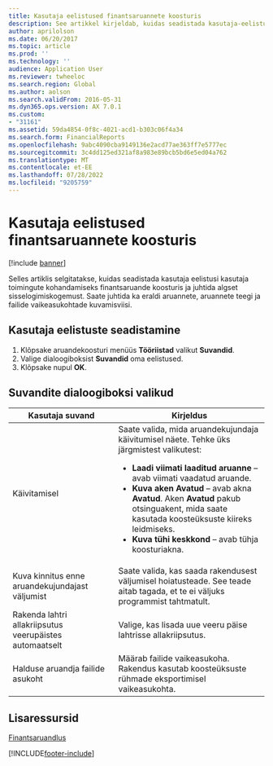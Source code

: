 ```yaml
---
title: Kasutaja eelistused finantsaruannete koosturis
description: See artikkel kirjeldab, kuidas seadistada kasutaja-eelistusi, et kohandada oma kasutaja interaktsioone finantsaruande kujundajas ja kontrollida algset sisselogimiskogemust.
author: aprilolson
ms.date: 06/20/2017
ms.topic: article
ms.prod: ''
ms.technology: ''
audience: Application User
ms.reviewer: twheeloc
ms.search.region: Global
ms.author: aolson
ms.search.validFrom: 2016-05-31
ms.dyn365.ops.version: AX 7.0.1
ms.custom:
- "31161"
ms.assetid: 59da4854-0f8c-4021-acd1-b303c06f4a34
ms.search.form: FinancialReports
ms.openlocfilehash: 9abc4090cba9149136e2acd77ae363ff7e5777ec
ms.sourcegitcommit: 3c4dd125ed321af8a983e89bcb5bd6e5ed04a762
ms.translationtype: MT
ms.contentlocale: et-EE
ms.lasthandoff: 07/28/2022
ms.locfileid: "9205759"
---
```

# <a name="user-preferences-in-financial-report-designer"></a>Kasutaja eelistused finantsaruannete koosturis

[!include [banner](../includes/banner.md)]

Selles artiklis selgitatakse, kuidas seadistada kasutaja eelistusi kasutaja toimingute kohandamiseks finantsaruande koosturis ja juhtida algset sisselogimiskogemust. Saate juhtida ka eraldi aruannete, aruannete teegi ja failide vaikeasukohtade kuvamisviisi.

## <a name="set-user-preferences"></a>Kasutaja eelistuste seadistamine

1. Klõpsake aruandekoosturi menüüs **Tööriistad** valikut **Suvandid**.
2. Valige dialoogiboksist **Suvandid** oma eelistused.
3. Klõpsake nupul **OK**.

## <a name="options-dialog-box-options"></a>Suvandite dialoogiboksi valikud
<table>
<thead>
<tr>
<th>Kasutaja suvand</th>
<th>Kirjeldus</th>
</tr>
</thead>
<tbody>
<tr>
<td>Käivitamisel</td>
<td>Saate valida, mida aruandekujundaja käivitumisel näete. Tehke üks järgmistest valikutest:
<ul>
<li><strong>Laadi viimati laaditud aruanne</strong> – avab viimati vaadatud aruande.</li>
<li><strong>Kuva aken Avatud</strong> – avab akna <strong>Avatud</strong>. Aken <strong>Avatud</strong> pakub otsinguakent, mida saate kasutada koosteüksuste kiireks leidmiseks.</li>
<li><strong>Kuva tühi keskkond</strong> – avab tühja koosturiakna.</li>
</ul></td>
</tr>
<tr>
<td>Kuva kinnitus enne aruandekujundajast väljumist</td>
<td>Saate valida, kas saada rakendusest väljumisel hoiatusteade. See teade aitab tagada, et te ei väljuks programmist tahtmatult.</td>
</tr>
<tr>
<td>Rakenda lahtri allakriipsutus veerupäistes automaatselt</td>
<td>Valige, kas lisada uue veeru päise lahtrisse allakriipsutus.</td>
</tr>
<tr>
<td>Halduse aruandja failide asukoht</td>
<td>Määrab failide vaikeasukoha. Rakendus kasutab koosteüksuste rühmade eksportimisel vaikeasukohta.</td>
</tr>
</tbody>
</table>

## <a name="additional-resources"></a>Lisaressursid

[Finantsaruandlus](financial-reporting-intro.md)


[!INCLUDE[footer-include](../../../includes/footer-banner.md)]
